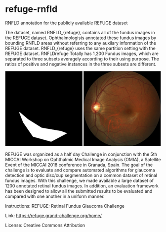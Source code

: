 # refuge-rnfld
RNFLD annotation for the publicly available REFUGE dataset

The dataset, named RNFLD_{refuge}, contains all of the fundus images in the REFUGE dataset. Ophthalmologists annotated these fundus images by bounding RNFLD areas without referring to any auxilary information of the REFUGE dataset. RNFLD_{refuge} uses the same partition setting with the REFUGE dataset. RNFLDrefuge Totally has 1,200 Fundus images, which are separated to three subsets averagely according to their using purpose. The ratios of positive and negative instances in the three subsets are different. 

<img src="illu.png" alt="illu">

REFUGE was organized as a half day Challenge in conjunction with the 5th MICCAI Workshop on Ophthalmic Medical Image Analysis (OMIA), a Satellite Event of the MICCAI 2018 conference in Granada, Spain. The goal of the challenge is to evaluate and compare automated algorithms for glaucoma detection and optic disc/cup segmentation on a common dataset of retinal fundus images. With this challenge, we made available a large dataset of 1200 annotated retinal fundus images. In addition, an evaluation framework has been designed to allow all the submitted results to be evaluated and compared with one another in a uniform manner. 

Instructions: 
REFUGE: Retinal Fundus Glaucoma Challenge 

Link: https://refuge.grand-challenge.org/home/

License: Creative Commons Attribution
